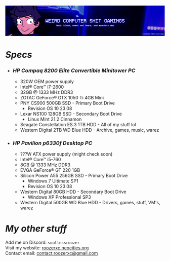 ![](./stuff/wpcstuff2.png)

# *Specs*
- ### *HP Compaq 8200 Elite Convertible Minitower PC*
  - 320W OEM power supply
  - Intel® Core™ i7-2600
  - 32GB @ 1333 MHz DDR3
  - ZOTAC GeForce® GTX 1050 Ti 4GB Mini
  - PNY CS900 500GB SSD - Primary Boot Drive
      - Revision OS 10 23.08
  - Lexar NS100 128GB SSD - Secondary Boot Drive
      - Linux Mint 21.2 Cinnamon
  - Seagate Constellation ES.3 1TB HDD - All of my stuff lol
  - Western Digital 2TB WD Blue HDD - Archive, games, music, warez
- ### *HP Pavilion p6330f Desktop PC*
  - ???W ATX power supply (might check soon)
  - Intel® Core™ i5-760
  - 8GB @ 1333 MHz DDR3
  - EVGA GeForce® GT 220 1GB
  - Silicon Power A55 256GB SSD - Primary Boot Drive
      - Windows 7 Ultimate SP1
      - Revision OS 10 23.08
  - Western Digital 80GB HDD - Secondary Boot Drive
      - Windows XP Professional SP3
  - Western Digital 500GB WD Blue HDD - Drivers, games, stuff, VM's, warez

# *My other stuff*
Add me on Discord: `soullessroozer`<br>
Visit my website: [roozerxc.neocities.org](https://roozerxc.neocities.org/index.html)<br>
Contact email: [contact.roozerxc@gmail.com](mailto:contact.roozerxc@gmail.com)
